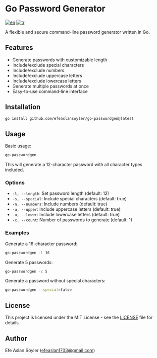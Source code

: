 # Go Password Generator

[![en](https://img.shields.io/badge/lang-en-red.svg)](README.md)
[![tr](https://img.shields.io/badge/lang-tr-blue.svg)](README_TR.md)

A flexible and secure command-line password generator written in Go.

## Features

- Generate passwords with customizable length
- Include/exclude special characters
- Include/exclude numbers
- Include/exclude uppercase letters
- Include/exclude lowercase letters
- Generate multiple passwords at once
- Easy-to-use command-line interface

## Installation

```bash
go install github.com/efeaslansoyler/go-passwordgen@latest
```

## Usage

Basic usage:
```bash
go-passwordgen
```

This will generate a 12-character password with all character types included.

### Options

- `-l, --length`: Set password length (default: 12)
- `-s, --special`: Include special characters (default: true)
- `-n, --numbers`: Include numbers (default: true)
- `-u, --upper`: Include uppercase letters (default: true)
- `-o, --lower`: Include lowercase letters (default: true)
- `-c, --count`: Number of passwords to generate (default: 1)

### Examples

Generate a 16-character password:
```bash
go-passwordgen -l 16
```

Generate 5 passwords:
```bash
go-passwordgen -c 5
```

Generate a password without special characters:
```bash
go-passwordgen --special=false
```

## License

This project is licensed under the MIT License - see the [LICENSE](LICENSE) file for details.

## Author

Efe Aslan Söyler (efeaslan1703@gmail.com)
